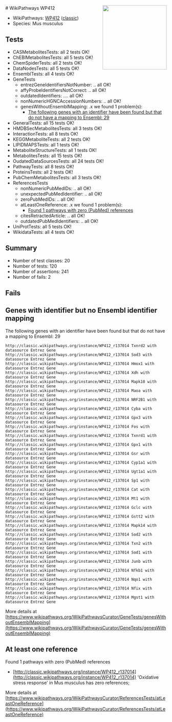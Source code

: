 <img style="float: right; width: 200px" src="https://upload.wikimedia.org/wikipedia/commons/thumb/8/83/Wplogo_with_text_500.png/640px-Wplogo_with_text_500.png" />
# WikiPathways WP412

* WikiPathways: [WP412](https://wikipathways.org/pathways/WP412) ([classic](https://classic.wikipathways.org/instance/WP412))
* Species: Mus musculus
## Tests
* CASMetabolitesTests: all 2 tests OK!
* ChEBIMetabolitesTests: all 5 tests OK!
* ChemSpiderTests: all 2 tests OK!
* DataNodesTests: all 5 tests OK!
* EnsemblTests: all 4 tests OK!
* GeneTests
    * entrezGeneIdentifiersNotNumber: .. all OK!
    * affyProbeIdentifiersNotCorrect: .. all OK!
    * outdatedIdentifiers: .... all OK!
    * nonNumericHGNCAccessionNumbers: .. all OK!
    * genesWithoutEnsemblMapping: .x we found 1 problem(s):
        * [The following genes with an identifier have been found but that do not have a mapping to Ensembl: 29](#c4e54335)
* GeneralTests: all 15 tests OK!
* HMDBSecMetabolitesTests: all 3 tests OK!
* InteractionTests: all 8 tests OK!
* KEGGMetaboliteTests: all 2 tests OK!
* LIPIDMAPSTests: all 1 tests OK!
* MetaboliteStructureTests: all 1 tests OK!
* MetabolitesTests: all 15 tests OK!
* OudatedDataSourcesTests: all 24 tests OK!
* PathwayTests: all 8 tests OK!
* ProteinsTests: all 2 tests OK!
* PubChemMetabolitesTests: all 3 tests OK!
* ReferencesTests
    * nonNumericPubMedIDs: .. all OK!
    * unexpectedPubMedIdentifier: .. all OK!
    * zeroPubMedIDs: .. all OK!
    * atLeastOneReference: .x we found 1 problem(s):
        * [Found 1 pathways with zero (PubMed) references](#d0a459f0)
    * citesRetractedArticle: .. all OK!
    * outdatedPubMedIdentifiers: .. all OK!
* UniProtTests: all 5 tests OK!
* WikidataTests: all 4 tests OK!


## Summary

* Number of test classes: 20
* Number of tests: 120
* Number of assertions: 241
* Number of fails: 2

## Fails

<a name="c4e54335" />

## Genes with identifier but no Ensembl identifier mapping

The following genes with an identifier have been found but that do not have a mapping to Ensembl: 29
```
http://classic.wikipathways.org/instance/WP412_r137014 Txnrd2 with datasource Entrez Gene
http://classic.wikipathways.org/instance/WP412_r137014 Sod3 with datasource Entrez Gene
http://classic.wikipathways.org/instance/WP412_r137014 Hmox1 with datasource Entrez Gene
http://classic.wikipathways.org/instance/WP412_r137014 Xdh with datasource Entrez Gene
http://classic.wikipathways.org/instance/WP412_r137014 Mapk10 with datasource Entrez Gene
http://classic.wikipathways.org/instance/WP412_r137014 Maoa with datasource Entrez Gene
http://classic.wikipathways.org/instance/WP412_r137014 NRF2B1 with datasource Entrez Gene
http://classic.wikipathways.org/instance/WP412_r137014 Cyba with datasource Entrez Gene
http://classic.wikipathways.org/instance/WP412_r137014 Gpx3 with datasource Entrez Gene
http://classic.wikipathways.org/instance/WP412_r137014 Fos with datasource Entrez Gene
http://classic.wikipathways.org/instance/WP412_r137014 Txnrd1 with datasource Entrez Gene
http://classic.wikipathways.org/instance/WP412_r137014 Gpx1 with datasource Entrez Gene
http://classic.wikipathways.org/instance/WP412_r137014 Gsr with datasource Entrez Gene
http://classic.wikipathways.org/instance/WP412_r137014 Cyp1a1 with datasource Entrez Gene
http://classic.wikipathways.org/instance/WP412_r137014 Ugt1a1 with datasource Entrez Gene
http://classic.wikipathways.org/instance/WP412_r137014 Sp1 with datasource Entrez Gene
http://classic.wikipathways.org/instance/WP412_r137014 Cat with datasource Entrez Gene
http://classic.wikipathways.org/instance/WP412_r137014 Mt1 with datasource Entrez Gene
http://classic.wikipathways.org/instance/WP412_r137014 Gclc with datasource Entrez Gene
http://classic.wikipathways.org/instance/WP412_r137014 Gstt2 with datasource Entrez Gene
http://classic.wikipathways.org/instance/WP412_r137014 Mapk14 with datasource Entrez Gene
http://classic.wikipathways.org/instance/WP412_r137014 Sod2 with datasource Entrez Gene
http://classic.wikipathways.org/instance/WP412_r137014 Txn2 with datasource Entrez Gene
http://classic.wikipathways.org/instance/WP412_r137014 Sod1 with datasource Entrez Gene
http://classic.wikipathways.org/instance/WP412_r137014 Junb with datasource Entrez Gene
http://classic.wikipathways.org/instance/WP412_r137014 Nfkb1 with datasource Entrez Gene
http://classic.wikipathways.org/instance/WP412_r137014 Nqo1 with datasource Entrez Gene
http://classic.wikipathways.org/instance/WP412_r137014 Nfix with datasource Entrez Gene
http://classic.wikipathways.org/instance/WP412_r137014 Mgst1 with datasource Entrez Gene
```

More details at [https://www.wikipathways.org/WikiPathwaysCurator/GeneTests/genesWithoutEnsemblMapping](https://www.wikipathways.org/WikiPathwaysCurator/GeneTests/genesWithoutEnsemblMapping)

<a name="d0a459f0" />

## At least one reference

Found 1 pathways with zero (PubMed) references

* [http://classic.wikipathways.org/instance/WP412_r137014](http://classic.wikipathways.org/instance/WP412_r137014) 'Oxidative stress response' in Mus musculus has zero references; 


More details at [https://www.wikipathways.org/WikiPathwaysCurator/ReferencesTests/atLeastOneReference](https://www.wikipathways.org/WikiPathwaysCurator/ReferencesTests/atLeastOneReference)


